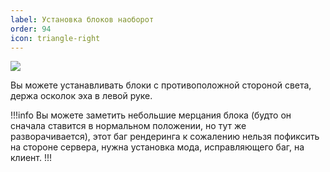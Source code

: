 ```yaml
---
label: Установка блоков наоборот
order: 94
icon: triangle-right
---
```


![](https://cdn.discordapp.com/attachments/551087916453986313/1150847088901492837/ezgif-1-1b52ebd56c.gif)

Вы можете устанавливать блоки с противоположной стороной света, держа осколок эха в левой руке.

!!!info
Вы можете заметить небольшие мерцания блока (будто он сначала ставится в нормальном положении, но тут же разворачивается), этот баг рендеринга к сожалению нельзя пофиксить на стороне сервера, нужна установка мода, исправляющего баг, на клиент.
!!!